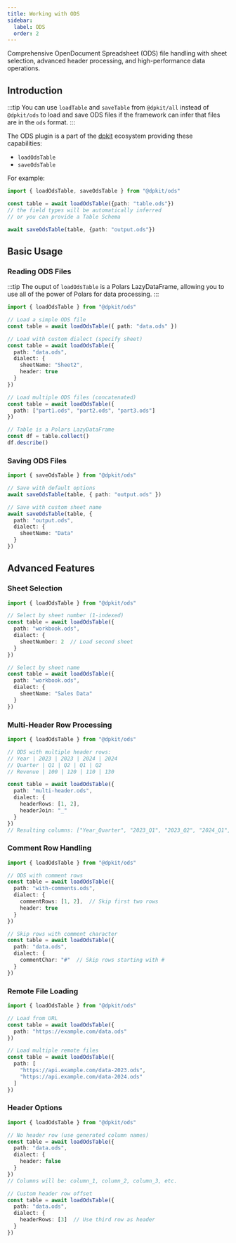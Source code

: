```yaml
---
title: Working with ODS
sidebar:
  label: ODS
  order: 2
---
```

Comprehensive OpenDocument Spreadsheet (ODS) file handling with sheet selection, advanced header processing, and high-performance data operations.

## Introduction

:::tip
You can use `loadTable` and `saveTable` from `@dpkit/all` instead of `@dpkit/ods` to load and save ODS files if the framework can infer that files are in the `ods` format.
:::

The ODS plugin is a part of the [dpkit](https://github.com/datisthq/dpkit) ecosystem providing these capabilities:

- `loadOdsTable`
- `saveOdsTable`

For example:

```typescript
import { loadOdsTable, saveOdsTable } from "@dpkit/ods"

const table = await loadOdsTable({path: "table.ods"})
// the field types will be automatically inferred
// or you can provide a Table Schema

await saveOdsTable(table, {path: "output.ods"})
```

## Basic Usage

### Reading ODS Files

:::tip
The ouput of `loadOdsTable` is a Polars LazyDataFrame, allowing you to use all of the power of Polars for data processing.
:::

```typescript
import { loadOdsTable } from "@dpkit/ods"

// Load a simple ODS file
const table = await loadOdsTable({ path: "data.ods" })

// Load with custom dialect (specify sheet)
const table = await loadOdsTable({
  path: "data.ods",
  dialect: {
    sheetName: "Sheet2",
    header: true
  }
})

// Load multiple ODS files (concatenated)
const table = await loadOdsTable({
  path: ["part1.ods", "part2.ods", "part3.ods"]
})

// Table is a Polars LazyDataFrame
const df = table.collect()
df.describe()
```

### Saving ODS Files

```typescript
import { saveOdsTable } from "@dpkit/ods"

// Save with default options
await saveOdsTable(table, { path: "output.ods" })

// Save with custom sheet name
await saveOdsTable(table, {
  path: "output.ods",
  dialect: {
    sheetName: "Data"
  }
})
```

## Advanced Features

### Sheet Selection

```typescript
import { loadOdsTable } from "@dpkit/ods"

// Select by sheet number (1-indexed)
const table = await loadOdsTable({
  path: "workbook.ods",
  dialect: {
    sheetNumber: 2  // Load second sheet
  }
})

// Select by sheet name
const table = await loadOdsTable({
  path: "workbook.ods",
  dialect: {
    sheetName: "Sales Data"
  }
})
```

### Multi-Header Row Processing

```typescript
import { loadOdsTable } from "@dpkit/ods"

// ODS with multiple header rows:
// Year | 2023 | 2023 | 2024 | 2024
// Quarter | Q1 | Q2 | Q1 | Q2
// Revenue | 100 | 120 | 110 | 130

const table = await loadOdsTable({
  path: "multi-header.ods",
  dialect: {
    headerRows: [1, 2],
    headerJoin: "_"
  }
})
// Resulting columns: ["Year_Quarter", "2023_Q1", "2023_Q2", "2024_Q1", "2024_Q2"]
```

### Comment Row Handling

```typescript
import { loadOdsTable } from "@dpkit/ods"

// ODS with comment rows
const table = await loadOdsTable({
  path: "with-comments.ods",
  dialect: {
    commentRows: [1, 2],  // Skip first two rows
    header: true
  }
})

// Skip rows with comment character
const table = await loadOdsTable({
  path: "data.ods",
  dialect: {
    commentChar: "#"  // Skip rows starting with #
  }
})
```

### Remote File Loading

```typescript
import { loadOdsTable } from "@dpkit/ods"

// Load from URL
const table = await loadOdsTable({
  path: "https://example.com/data.ods"
})

// Load multiple remote files
const table = await loadOdsTable({
  path: [
    "https://api.example.com/data-2023.ods",
    "https://api.example.com/data-2024.ods"
  ]
})
```

### Header Options

```typescript
import { loadOdsTable } from "@dpkit/ods"

// No header row (use generated column names)
const table = await loadOdsTable({
  path: "data.ods",
  dialect: {
    header: false
  }
})
// Columns will be: column_1, column_2, column_3, etc.

// Custom header row offset
const table = await loadOdsTable({
  path: "data.ods",
  dialect: {
    headerRows: [3]  // Use third row as header
  }
})
```
